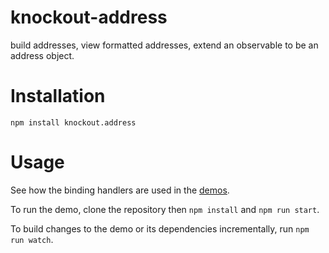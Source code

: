 # knockout-address

build addresses, view formatted addresses, extend an observable to be an address object.

# Installation
```
npm install knockout.address
```

# Usage

See how the binding handlers are used in the [demos](demos).

To run the demo, clone the repository then `npm install` and `npm run start`.

To build changes to the demo or its dependencies incrementally, run `npm run watch`.
